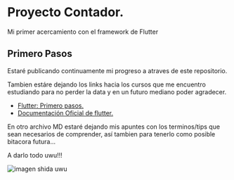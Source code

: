 # Proyecto Contador.

Mi primer acercamiento con el framework de Flutter
<br>
## Primero Pasos

Estaré publicando continuamente mi progreso a atraves de este repositorio.

Tambien estáre dejando los links hacia los cursos que me encuentro estudiando para no perder la data y en un futuro mediano poder agradecer.

- [Flutter: Primero pasos.](https://www.youtube.com/playlist?list=PLCKuOXG0bPi3MDPemKf-u4pI7snjWBCfw)
- [Documentación Oficial de flutter.](https://flutter.dev/)

En otro archivo MD estaré dejando mis apuntes con los terminos/tips que sean necesarios de comprender, así tambien para tenerlo como posible bitacora futura...

A darlo todo uwu!!!

<img src="https://matwrites.com/wp-content/uploads/2018/03/Flutter.png" alt="imagen shida uwu">